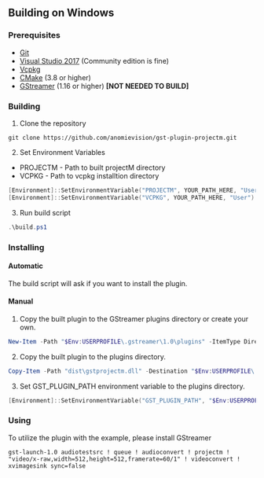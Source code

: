 ## Building on Windows

### Prerequisites

* [Git](https://git-scm.com/download/win)
* [Visual Studio 2017](https://www.visualstudio.com/downloads/) (Community edition is fine)
* [Vcpkg](https://github.com/Microsoft/vcpkg)
* [CMake](https://cmake.org/download/) (3.8 or higher)
* [GStreamer](https://gstreamer.freedesktop.org/download/) (1.16 or higher) **[NOT NEEDED TO BUILD]**

### Building

1. Clone the repository

```
git clone https://github.com/anomievision/gst-plugin-projectm.git
``` 

2. Set Environment Variables

- PROJECTM - Path to built projectM directory
- VCPKG - Path to vcpkg installtion directory

```powershell
[Environment]::SetEnvironmentVariable("PROJECTM", YOUR_PATH_HERE, "User")
[Environment]::SetEnvironmentVariable("VCPKG", YOUR_PATH_HERE, "User")
```

3. Run build script

```powershell
.\build.ps1
```

### Installing

#### Automatic
The build script will ask if you want to install the plugin.

#### Manual
1. Copy the built plugin to the GStreamer plugins directory or create your own.

```powershell
New-Item -Path "$Env:USERPROFILE\.gstreamer\1.0\plugins" -ItemType Directory | Out-Null
```

2. Copy the built plugin to the plugins directory.

```powershell
Copy-Item -Path "dist\gstprojectm.dll" -Destination "$Env:USERPROFILE\.gstreamer\1.0\plugins\gstprojectm.dll" -Force
```

3. Set GST_PLUGIN_PATH environment variable to the plugins directory.

```powershell
[Environment]::SetEnvironmentVariable("GST_PLUGIN_PATH", "$Env:USERPROFILE\.gstreamer\1.0\plugins", "User")
```

### Using

To utilize the plugin with the example, please install GStreamer

```
gst-launch-1.0 audiotestsrc ! queue ! audioconvert ! projectm ! "video/x-raw,width=512,height=512,framerate=60/1" ! videoconvert ! xvimagesink sync=false
```